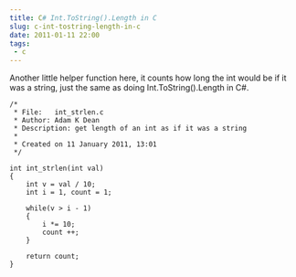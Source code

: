 ```yaml
---
title: C# Int.ToString().Length in C
slug: c-int-tostring-length-in-c
date: 2011-01-11 22:00
tags: 
 - c
---
```

Another little helper function here, it counts how long the int would be if it was a string, just the same as doing Int.ToString().Length in C#.

    /*
     * File:   int_strlen.c
     * Author: Adam K Dean
     * Description: get length of an int as if it was a string
     *
     * Created on 11 January 2011, 13:01
     */
     
    int int_strlen(int val)
    {
        int v = val / 10;
        int i = 1, count = 1;
         
        while(v > i - 1)
        {
            i *= 10;
            count ++;
        }
         
        return count;
    }